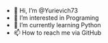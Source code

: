 - 👋 Hi, I’m @Yurievich73
- 👀 I’m interested in Programing
- 🌱 I’m currently learning Python
- 📫 How to reach me via GitHub

<!---
Yurievich73/Yurievich73 is a ✨ special ✨ repository because its `README.md` (this file) appears on your GitHub profile.
You can click the Preview link to take a look at your changes.
--->

